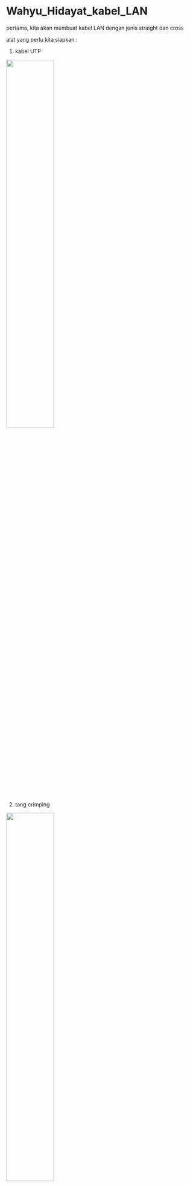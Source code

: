 # Wahyu_Hidayat_kabel_LAN

pertama, kita akan membuat kabel LAN dengan jenis straight dan cross

alat yang perlu kita siapkan :
1. kabel UTP
<img src="https://github.com/whydyt/Wahyu_Hidayat_kabel_LAN/assets/126397170/a1cb8fe0-3d2d-43df-b51c-c7dd45f13645"  width=50%  height=50%>

  
  
2. tang crimping
<img src="https://github.com/whydyt/Wahyu_Hidayat_kabel_LAN/assets/126397170/6e00e492-8829-442e-9e2e-67a4f731388d" width=50% height=50%>


   
3. RJ_45
<img src="https://github.com/whydyt/Wahyu_Hidayat_kabel_LAN/assets/126397170/0cb83548-c4e2-4fe0-8cd0-aa2e97b68f63" width=50% height=50%>


kemudian kita memotong ujung kabel untuk menyusun urutan kabel.
kabel yang pertama akan kita buat adalah kabel straight dengan urutan :
putih orange
orange
putih hijau
biru
putih biru
hijau
putih coklat 
coklat

berikut contoh susunan untuk kabel straight:

<img src="https://github.com/whydyt/Wahyu_Hidayat_kabel_LAN/assets/126397170/5019fb4f-6b97-4031-b61a-0a60ca6daef2" width=50% height=50%>

kemudian kita akan membuat kabel cross dengan urutan :
putih hijau 
hijau
putih orange
biru
putih biru
orange
putih coklat
coklat

jika sudah maka kita akan memasang RJ di tiap ujung kabel yang telah kita susun tadi

ini pemasangan RJ pada bagian straight 

<img src="https://github.com/whydyt/Wahyu_Hidayat_kabel_LAN/assets/126397170/41b8d825-2184-44fc-95fc-89180968255a" width=50% height=50%>

ini pemasangan RJ pada bagian cross


<img src="https://github.com/whydyt/Wahyu_Hidayat_kabel_LAN/assets/126397170/58a32246-7585-401b-a033-b329d790f089" width=50% height=50%>

selanjutnya kita akan melakukan tes menggunakan tester yang sudah di siapkan


<img src="https://github.com/whydyt/Wahyu_Hidayat_kabel_LAN/assets/126397170/8ba05afd-a1b0-42c6-93ab-abc0567d3dba" width=50% height=50%>


jika semua kabel sudah berfungsi dengan baik maka kita dapat menggunakan kabel kita untuk melakukan testing yang di sambungkan pada router.



